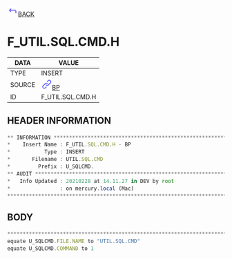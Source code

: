 <img src="../.resources/themes/unicons-line-6563ff/corner-up-left-alt.svg" alt="BACK" width="25" />[BACK](../DOCS/BP.md)  
# F_UTIL.SQL.CMD.H  
|DATA|VALUE|
| --- | --- |
|TYPE|INSERT|
|SOURCE|<img src="../.resources/themes/unicons-line-6563ff/link.svg" alt="BP" width="25" />[BP](../DOCS/BP.md)|
|ID|F_UTIL.SQL.CMD.H|
    
    
## HEADER INFORMATION  
```javascript
** INFORMATION ****************************************************************
*    Insert Name : F_UTIL.SQL.CMD.H - BP
*           Type : INSERT
*       Filename : UTIL.SQL.CMD
*         Prefix : U_SQLCMD.
** AUDIT **********************************************************************
*   Info Updated : 20210228 at 14.11.27 in DEV by root
*                : on mercury.local (Mac)
*******************************************************************************
```
## BODY  
```javascript
*******************************************************************************
equate U_SQLCMD.FILE.NAME to "UTIL.SQL.CMD"
equate U_SQLCMD.COMMAND to 1
```
